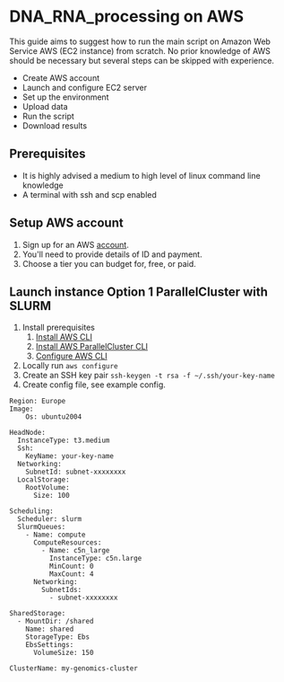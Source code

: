 # DNA_RNA_processing on AWS
This guide aims to suggest how to run the main script on Amazon Web Service AWS (EC2 instance) from scratch.
No prior knowledge of AWS should be necessary but several steps can be skipped with experience.
+ Create AWS account
+ Launch and configure EC2 server
+ Set up the environment
+ Upload data
+ Run the script
+ Download results

## Prerequisites
+ It is highly advised a medium to high level of linux command line knowledge
+ A terminal with ssh and scp enabled

## Setup AWS account
1. Sign up for an AWS [account](https://signin.aws.amazon.com/signup?request_type=register).
2. You'll need to provide details of ID and payment.
3. Choose a tier you can budget for, free, or paid.

## Launch instance Option 1 ParallelCluster with SLURM
1. Install prerequisites
   1. [Install AWS CLI](https://docs.aws.amazon.com/cli/latest/userguide/install-cliv2.html)
   2. [Install AWS ParallelCluster CLI](https://docs.aws.amazon.com/parallelcluster/latest/ug/install-v3.html)
   3. [Configure AWS CLI](https://docs.aws.amazon.com/cli/latest/userguide/cli-configure-quickstart.html)
2. Locally run `aws configure`
3. Create an SSH key pair `ssh-keygen -t rsa -f ~/.ssh/your-key-name`
4. Create config file, see example config.

```
Region: Europe 
Image:
    Os: ubuntu2004

HeadNode:
  InstanceType: t3.medium
  Ssh:
    KeyName: your-key-name
  Networking:
    SubnetId: subnet-xxxxxxxx
  LocalStorage:
    RootVolume:
      Size: 100

Scheduling:
  Scheduler: slurm
  SlurmQueues:
    - Name: compute
      ComputeResources:
        - Name: c5n_large
          InstanceType: c5n.large
          MinCount: 0
          MaxCount: 4
      Networking:
        SubnetIds:
          - subnet-xxxxxxxx

SharedStorage:
  - MountDir: /shared
    Name: shared
    StorageType: Ebs
    EbsSettings:
      VolumeSize: 150

ClusterName: my-genomics-cluster
```
